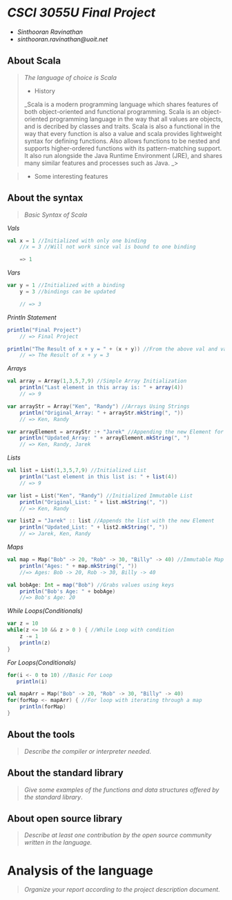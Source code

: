 # _CSCI 3055U Final Project_

- _Sinthooran Ravinathan_
- _sinthooran.ravinathan@uoit.net_

## About Scala

> _The language of choice is Scala_
>
> - History
>
> _Scala is a modern programming language which shares features of both object-oriented and functional programming. Scala is an object-oriented programming language in the way that all values are objects, and is decribed by classes and traits. Scala is also a functional in the way that every function is also a value and scala provides lightweight syntax for defining functions. Also allows functions to be nested and supports higher-ordered functions with its pattern-matching support. It also run alongside the Java Runtime Environment (JRE), and shares many similar features and processes such as Java. _>
  
> - Some interesting features

## About the syntax

> _Basic Syntax of Scala_

*Vals*

```scala
val x = 1 //Initialized with only one binding
    //x = 3 //Will not work since val is bound to one binding

    => 1

```

*Vars*

```scala
var y = 1 //Initialized with a binding
    y = 3 //bindings can be updated

    // => 3
```

*Println Statement*

```scala
println("Final Project")
    // => Final Project

println("The Result of x + y = " + (x + y)) //From the above val and var
    // => The Result of x + y = 3
```

*Arrays*

```scala
val array = Array(1,3,5,7,9) //Simple Array Initialization
    println("Last element in this array is: " + array(4))
    // => 9

var arrayStr = Array("Ken", "Randy") //Arrays Using Strings
    println("Original_Array: " + arrayStr.mkString(", "))
    // => Ken, Randy

var arrayElement = arrayStr :+ "Jarek" //Appending the new Element for the Array
    println("Updated_Array: " + arrayElement.mkString(", ")
    // => Ken, Randy, Jarek
```

*Lists*

```scala
val list = List(1,3,5,7,9) //Initialized List
    println("Last element in this list is: " + list(4))
    // => 9

var list = List("Ken", "Randy") //Initialized Immutable List
    println("Original_List: " + list.mkString(", "))
    // => Ken, Randy

var list2 = "Jarek" :: list //Appends the list with the new Element
    println("Updated_List: " + list2.mkString(", "))
    // => Jarek, Ken, Randy
```

*Maps*

```scala
val map = Map("Bob" -> 20, "Rob" -> 30, "Billy" -> 40) //Immutable Map Initizlization
    println("Ages: " + map.mkString(", "))
    //=> Ages: Bob -> 20, Rob -> 30, Billy -> 40

val bobAge: Int = map("Bob") //Grabs values using keys
    println("Bob's Age: " + bobAge)
    //=> Bob's Age: 20
```

*While Loops(Conditionals)*

```scala
var z = 10
while(z <= 10 && z > 0 ) { //While Loop with condition
    z -= 1
    println(z)
}
```

*For Loops(Conditionals)*

```scala
for(i <- 0 to 10) //Basic For Loop
   println(i)

val mapArr = Map("Bob" -> 20, "Rob" -> 30, "Billy" -> 40)
for(forMap <- mapArr) { //For loop with iterating through a map
    println(forMap)
}
```

## About the tools

> _Describe the compiler or interpreter needed_.

## About the standard library

> _Give some examples of the functions and data structures
> offered by the standard library_.

## About open source library

> _Describe at least one contribution by the open source
community written in the language._

# Analysis of the language

> _Organize your report according to the project description
document_.


